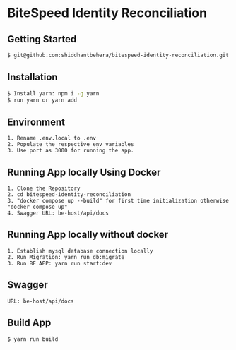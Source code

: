 # BiteSpeed Identity Reconciliation


## Getting Started

```bash
$ git@github.com:shiddhantbehera/bitespeed-identity-reconciliation.git
```

## Installation

```bash
$ Install yarn: npm i -g yarn
$ run yarn or yarn add
```

## Environment

```
1. Rename .env.local to .env
2. Populate the respective env variables
3. Use port as 3000 for running the app.
```

## Running App locally Using Docker

```
1. Clone the Repository
2. cd bitespeed-identity-reconciliation
3. "docker compose up --build" for first time initialization otherwise "docker compose up"
4. Swagger URL: be-host/api/docs
```


## Running App locally without docker

```
1. Establish mysql database connection locally
2. Run Migration: yarn run db:migrate
3. Run BE APP: yarn run start:dev
```

## Swagger

```
URL: be-host/api/docs
```

## Build App

```bash
$ yarn run build
```